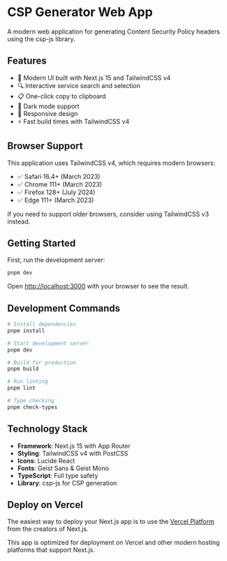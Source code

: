 # CSP Generator Web App

A modern web application for generating Content Security Policy headers using the csp-js library.

## Features

- 🎨 Modern UI built with Next.js 15 and TailwindCSS v4
- 🔍 Interactive service search and selection
- 📋 One-click copy to clipboard
- 🌙 Dark mode support
- 📱 Responsive design
- ⚡ Fast build times with TailwindCSS v4

## Browser Support

This application uses TailwindCSS v4, which requires modern browsers:

- ✅ Safari 16.4+ (March 2023)
- ✅ Chrome 111+ (March 2023)
- ✅ Firefox 128+ (July 2024)
- ✅ Edge 111+ (March 2023)

If you need to support older browsers, consider using TailwindCSS v3 instead.

## Getting Started

First, run the development server:

```bash
pnpm dev
```

Open [http://localhost:3000](http://localhost:3000) with your browser to see the result.

## Development Commands

```bash
# Install dependencies
pnpm install

# Start development server
pnpm dev

# Build for production
pnpm build

# Run linting
pnpm lint

# Type checking
pnpm check-types
```

## Technology Stack

- **Framework**: Next.js 15 with App Router
- **Styling**: TailwindCSS v4 with PostCSS
- **Icons**: Lucide React
- **Fonts**: Geist Sans & Geist Mono
- **TypeScript**: Full type safety
- **Library**: csp-js for CSP generation

## Deploy on Vercel

The easiest way to deploy your Next.js app is to use the [Vercel Platform](https://vercel.com/new?utm_medium=default-template&filter=next.js&utm_source=create-next-app&utm_campaign=create-next-app-readme) from the creators of Next.js.

This app is optimized for deployment on Vercel and other modern hosting platforms that support Next.js.
